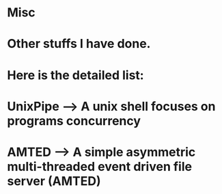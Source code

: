 # Misc
# Other stuffs I have done.

# Here is the detailed list:
# UnixPipe --> A unix shell focuses on programs concurrency
# AMTED --> A simple asymmetric multi-threaded event driven file server (AMTED)
